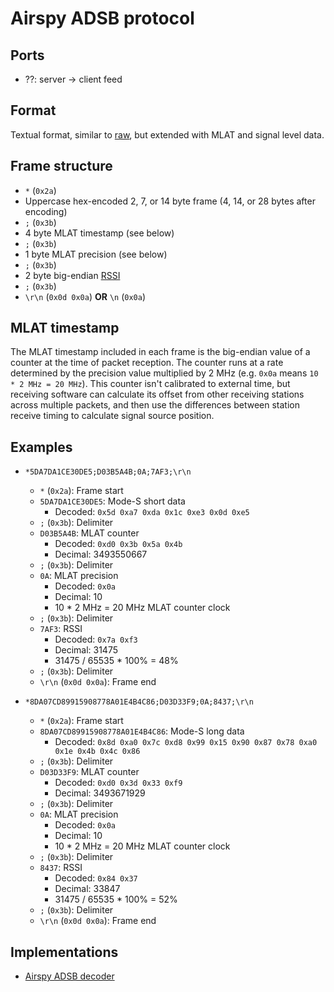 # Airspy ADSB protocol

## Ports

* ??: server -> client feed

## Format

Textual format, similar to [raw](raw.md), but extended with MLAT and signal
level data.


## Frame structure
* `*` (`0x2a`)
* Uppercase hex-encoded 2, 7, or 14 byte frame (4, 14, or 28 bytes after encoding)
* `;` (`0x3b`)
* 4 byte MLAT timestamp (see below)
* `;` (`0x3b`)
* 1 byte MLAT precision (see below)
* `;` (`0x3b`)
* 2 byte big-endian [RSSI](https://en.wikipedia.org/wiki/Received_signal_strength_indication)
* `;` (`0x3b`)
* `\r\n` (`0x0d 0x0a`) **OR** `\n` (`0x0a`)
  

## MLAT timestamp
The MLAT timestamp included in each frame is the big-endian value of a counter
at the time of packet reception. The counter runs at a rate determined by the
precision value multiplied by 2 MHz (e.g. `0x0a` means `10 * 2 MHz = 20 MHz`).
This counter isn't calibrated to external time, but receiving software can
calculate its offset from other receiving stations across multiple packets, and
then use the differences between station receive timing to calculate signal
source position.


## Examples

* `*5DA7DA1CE30DE5;D03B5A4B;0A;7AF3;\r\n`
  * `*` (`0x2a`): Frame start
  * `5DA7DA1CE30DE5`: Mode-S short data
    * Decoded: `0x5d 0xa7 0xda 0x1c 0xe3 0x0d 0xe5`
  * `;` (`0x3b`): Delimiter
  * `D03B5A4B`: MLAT counter
    * Decoded: `0xd0 0x3b 0x5a 0x4b`
    * Decimal: 3493550667
  * `;` (`0x3b`): Delimiter
  * `0A`: MLAT precision
    * Decoded: `0x0a`
    * Decimal: 10
    * 10 * 2 MHz = 20 MHz MLAT counter clock
  * `;` (`0x3b`): Delimiter
  * `7AF3`: RSSI
    * Decoded: `0x7a 0xf3`
    * Decimal: 31475
    * 31475 / 65535 * 100% = 48%
  * `;` (`0x3b`): Delimiter
  * `\r\n` (`0x0d 0x0a`): Frame end

* `*8DA07CD89915908778A01E4B4C86;D03D33F9;0A;8437;\r\n`
  * `*` (`0x2a`): Frame start
  * `8DA07CD89915908778A01E4B4C86`: Mode-S long data
    * Decoded: `0x8d 0xa0 0x7c 0xd8 0x99 0x15 0x90 0x87 0x78 0xa0 0x1e 0x4b 0x4c 0x86`
  * `;` (`0x3b`): Delimiter
  * `D03D33F9`: MLAT counter
    * Decoded: `0xd0 0x3d 0x33 0xf9`
    * Decimal: 3493671929
  * `;` (`0x3b`): Delimiter
  * `0A`: MLAT precision
    * Decoded: `0x0a`
    * Decimal: 10
    * 10 * 2 MHz = 20 MHz MLAT counter clock
  * `;` (`0x3b`): Delimiter
  * `8437`: RSSI
    * Decoded: `0x84 0x37`
    * Decimal: 33847
    * 31475 / 65535 * 100% = 52%
  * `;` (`0x3b`): Delimiter
  * `\r\n` (`0x0d 0x0a`): Frame end


## Implementations

* [Airspy ADSB decoder](http://airspy.com/download/)
